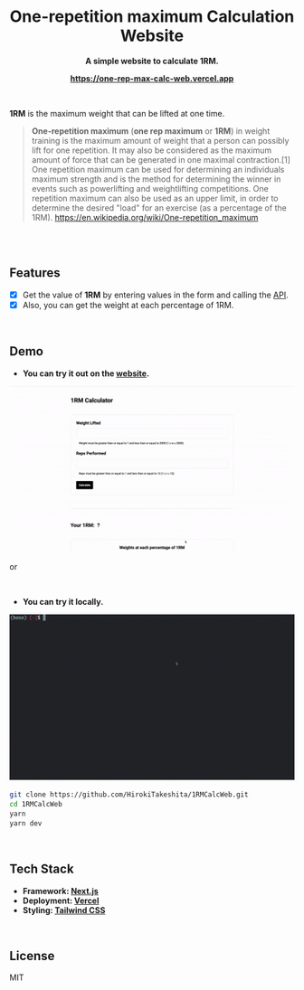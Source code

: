 <div align="center">

# One-repetition maximum Calculation Website

**A simple website to calculate 1RM.**

**https://one-rep-max-calc-web.vercel.app**

</div>

<br />

**1RM** is the maximum weight that can be lifted at one time.

> **One-repetition maximum** (**one rep maximum** or **1RM**) in weight training is the maximum amount of weight that a person can possibly lift for one repetition.
> It may also be considered as the maximum amount of force that can be generated in one maximal contraction.[1]
> One repetition maximum can be used for determining an individuals maximum strength and is the method for determining the winner in events such as powerlifting and weightlifting competitions.
> One repetition maximum can also be used as an upper limit, in order to determine the desired "load" for an exercise (as a percentage of the 1RM).
> https://en.wikipedia.org/wiki/One-repetition_maximum

<br />
<br />

## Features

- [x] Get the value of **1RM** by entering values in the form and calling the [API](https://github.com/HirokiTakeshita/1RMCalcAPI).
- [x] Also, you can get the weight at each percentage of 1RM.

<br />

## Demo

- **You can try it out on the [website](https://one-rep-max-calc-web.vercel.app).**

<img src="public/images/demo-web.gif" alt="A demo video trying out the website." />

<br />

or

<br />

- **You can try it locally.**

<img src="public/images/demo-local.gif" alt="A demo video of running a command and trying it locally." />

```bash
git clone https://github.com/HirokiTakeshita/1RMCalcWeb.git
cd 1RMCalcWeb
yarn
yarn dev
```


<br />

## Tech Stack
- **Framework: [Next.js](https://nextjs.org)**
- **Deployment: [Vercel](https://vercel.com)**
- **Styling: [Tailwind CSS](https://tailwindcss.com)**

<br />

## License
MIT
